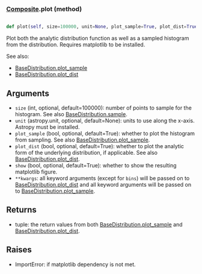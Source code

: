 ### [Composite](Composite.md).plot (method)


```py

def plot(self, size=100000, unit=None, plot_sample=True, plot_dist=True, show=False, **kwargs)

```



Plot both the analytic distribution function as well as a sampled
histogram from the distribution.  Requires matplotlib to be installed.

See also:

* [BaseDistribution.plot_sample](BaseDistribution.plot_sample.md)
* [BaseDistribution.plot_dist](BaseDistribution.plot_dist.md)

Arguments
-----------
* `size` (int, optional, default=100000): number of points to sample for
    the histogram.  See also [BaseDistribution.sample](BaseDistribution.sample.md).
* `unit` (astropy.unit, optional, default=None): units to use along
    the x-axis.  Astropy must be installed.
* `plot_sample` (bool, optional, default=True): whether to plot the
    histogram from sampling.  See also [BaseDistribution.plot_sample](BaseDistribution.plot_sample.md).
* `plot_dist` (bool, optional, default=True): whether to plot the
    analytic form of the underlying distribution, if applicable.
    See also [BaseDistribution.plot_dist](BaseDistribution.plot_dist.md).
* `show` (bool, optional, default=True): whether to show the resulting
    matplotlib figure.
* `**kwargs`: all keyword arguments (except for `bins`) will be passed
    on to [BaseDistribution.plot_dist](BaseDistribution.plot_dist.md) and all keyword arguments will
    be passed on to [BaseDistribution.plot_sample](BaseDistribution.plot_sample.md).

Returns
--------
* tuple: the return values from both [BaseDistribution.plot_sample](BaseDistribution.plot_sample.md) and
    [BaseDistribution.plot_dist](BaseDistribution.plot_dist.md).

Raises
--------
* ImportError: if matplotlib dependency is not met.

